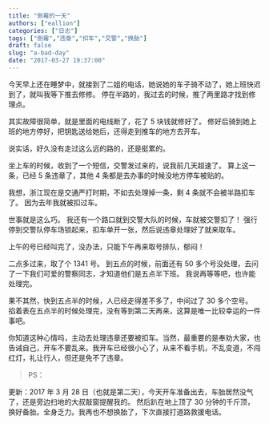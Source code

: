 ```yaml
---
title: "倒霉的一天"
authors: ["eallion"]
categories: ["日志"]
tags: ["倒霉","违章","扣车","交警","换胎"]
draft: false
slug: "a-bad-day"
date: "2017-03-27 19:37:00"
---
```


今天早上还在睡梦中，就接到了二姐的电话，她说她的车子骑不动了，她上班快迟到了，就叫我等下推去修修。
停在半路的，我过去的时候，推了两里路才找到修理点。

其实故障很简单，就是里面的电线断了，花了 5 块钱就修好了。
修好后骑到她上班的地方停好，把钥匙送给她后，还得走到推车的地方去开车。

说实话，好久没有走过这么远的路的，还是挺累的。

坐上车的时候，收到了一个短信，交警发过来的，说我前几天超速了。
算上这一条，已经 5 条违章了，其他 4 条都是去办事的时候没地方停车被贴的。

我想，浙江现在是交通严打时期，不如去处理掉一条，剩 4 条就不会被半路扣车了。
因为去年我就被扣过车。

世事就是这么巧。
我还有一个路口就到交警大队的时候，车就被交警扣了！
强行停到交警队停车场锁起来，扣车单开一张，然后说违章处理好了就来取车。

上午的号已经叫完了，没办法，只能下午再来取号排队，郁闷！

二点多过来，取了个 1341 号。
到五点的时候，前面还有 50 多个号没处理，去问了一下我们可爱的警察同志，才知道他们是五点半下班。
我说再等等吧，也许能处理完。

果不其然，快到五点半的时候，人已经走得差不多了，中间过了 30 多个空号。
掐着表在五点半的时候处理完，没有等到第二天再来，这算是唯一比较幸运的一件事吧。

你知道这种心情吗，主动去处理违章还要被扣车。当然，最重要的是奉劝大家，也告诫自己，开车不要乱来。我开车已经很小心了，从来不看手机，不乱变道，不闯红灯，礼让行人，但还是免不了违章。

> PS：

更新：2017 年 3 月 28 日（也就是第二天），今天开车准备出去，车胎居然没气了，还是旁边扫地的大叔敲窗提醒我的。
然后趴在地上顶了 30 分钟的千斤顶，换好备胎。全身乏力。我再也不想换胎了，下次直接打道路救援电话。
